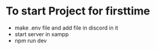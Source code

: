 # To start Project for firsttime
* make .env file and add file in discord in it
* start server in xampp
* npm run dev
